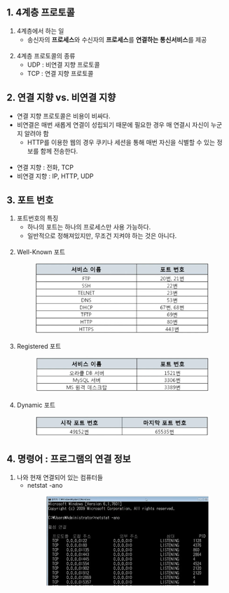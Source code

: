 ## 1. 4계층 프로토콜
1. 4계층에서 하는 일
    - 송신자의 **프로세스**와 수신자의 **프로세스**를 **연결하는 통신서비스**를 제공<br><br>
2. 4계층 프로토콜의 종류
    - UDP : 비연결 지향 프로토콜
    - TCP : 연결 지향 프로토콜

## 2. 연결 지향 vs. 비연결 지향
- 연결 지향 프로토콜은 비용이 비싸다.
- 비연결은 매번 새롭게 연결이 성립되기 때문에 필요한 경우 매 연결시 자신이 누군지 알려야 함
    - HTTP를 이용한 웹의 경우 쿠키나 세션을 통해 매번 자신을 식별할 수 있는 정보를 함께 전송한다.<br><br>
- 연결 지향 : 전화, TCP
- 비연결 지향 : IP, HTTP, UDP

## 3. 포트 번호
1. 포트번호의 특징
    - 하나의 포트는 하나의 프로세스만 사용 가능하다.
    - 일반적으로 정해져있지만, 무조건 지켜야 하는 것은 아니다.<br><br>
2. Well-Known 포트<br>
    <figure>
    <img src="../../imgsrc/Well_Known_Port.PNG" width="500">
    </figure>
3. Registered 포트<br>
    <figure>
    <img src="../../imgsrc/Registered_Port.PNG" width="500">
    </figure>
4. Dynamic 포트<br>
    <figure>
    <img src="../../imgsrc/Dynamic_Port.PNG" width="500">
    </figure>

## 4. 명령어 : 프로그램의 연결 정보
1. 나와 현재 연결되어 있는 컴퓨터들
    - netstat -ano<br>
        <figure>
        <img src="../../imgsrc/netstat-ano.PNG" width="400">
        </figure>
